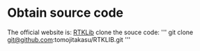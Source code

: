 # Obtain source code
The official website is: [RTKLib](www.rtklib.com)
clone the souce code:
'''
git clone git@github.com:tomojitakasu/RTKLIB.git
'''

